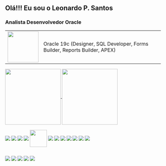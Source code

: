 ## Olá!!! Eu sou o Leonardo P. Santos
### Analista Desenvolvedor Oracle 

<div align="left">
<table>
  <tr>
    <td><img align="center" height="100" width="100" src="https://cdn.jsdelivr.net/gh/devicons/devicon/icons/oracle/oracle-original.svg"/></td>
    <td>Oracle 19c (Designer, SQL Developer, Forms Builder, Reports Builder, APEX)</td>  
  </tr>
</table>
</div>

<div align="left">
  <a href="https://github.com/LeoPSantos/github-readme-stats">
  <img align="center" height="180em" src="https://github-readme-stats.vercel.app/api?username=LeoPSantos&show_icons=true&theme=dark&include_all_commits=true&count_private=true"/>
  </a>
  <a href="https://github.com/LeoPSantos/convoychat">  
  <img align="center" height="180em" src="https://github-readme-stats.vercel.app/api/top-langs/?username=LeoPSantos&layout=compact&langs_count=7&theme=dark"/>
  </a>  
</div>

<div style="display: inline_block">
  <br>
  <img align="center" src="https://raw.githubusercontent.com/LeoPSantos/LeoPSantos/main/sql_icon_57503.ico"> 
  <img align="center" src="https://raw.githubusercontent.com/LeoPSantos/LeoPSantos/main/cvs_tortoise_icon.ico"> 
  <img align="center" src="https://raw.githubusercontent.com/LeoPSantos/LeoPSantos/main/gitkraken_icon_94666.ico">
  <img align="center" src="https://raw.githubusercontent.com/LeoPSantos/LeoPSantos/main/git_logo_icon_146510.ico">
  <img align="center" height="55" src="https://raw.githubusercontent.com/LeoPSantos/LeoPSantos/main/HTML5_icon_67090.ico">
  <img align="center" src="https://raw.githubusercontent.com/LeoPSantos/LeoPSantos/main/css_icon_130661.ico">
  <img align="center" src="https://raw.githubusercontent.com/LeoPSantos/LeoPSantos/main/vscode_icon_130084.ico">
  <img align="center" src="https://raw.githubusercontent.com/LeoPSantos/LeoPSantos/main/pycharm_icon_190055.ico">
  <img align="center" src="https://raw.githubusercontent.com/LeoPSantos/LeoPSantos/main/jupyter_icon_161280.ico">
  <img align="center" src="https://raw.githubusercontent.com/LeoPSantos/LeoPSantos/main/jango-fett_87101.ico">
  <img align="center" src="https://raw.githubusercontent.com/LeoPSantos/LeoPSantos/main/flask_icon_50797.ico">
  <img align="center" src="https://raw.githubusercontent.com/LeoPSantos/LeoPSantos/main/python_logo_icon_168039.ico">
</div>
  
  ##
 
<div> 
  <a href="https://www.youtube.com/channel/UCGgGyB0FDVsuKua7VsWDo7g" target="_blank"><img src="https://img.shields.io/badge/YouTube-FF0000?style=for-the-badge&logo=youtube&logoColor=white" target="_blank"/></a>
  <a href="https://instagram.com/leonardo.pd.santos" target="_blank"><img src="https://img.shields.io/badge/-Instagram-%23E4405F?style=for-the-badge&logo=instagram&logoColor=white" target="_blank"/></a>
  <a href="https://open.spotify.com/user/l%C3%A9o-spy?si=213ac766daed47a2" target="_blank"><img src="https://img.shields.io/badge/Spotify-1ED760?&style=for-the-badge&logo=spotify&logoColor=white"/></a>
  <a href="mailto:leonardo.pd.santos@gmail.com"><img src="https://img.shields.io/badge/-Gmail-%23333?style=for-the-badge&logo=gmail&logoColor=white" target="_blank"/></a>
  <a href="https://linkedin.com/in/leonardo-p-dos-santos-62402756" target="_blank"><img src="https://img.shields.io/badge/-LinkedIn-%230077B5?style=for-the-badge&logo=linkedin&logoColor=white" target="_blank"/></a> 
</div>
 
